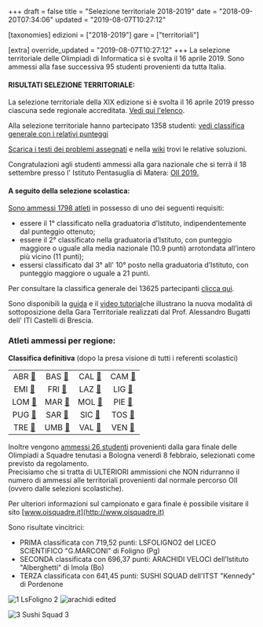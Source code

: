 +++
draft = false
title = "Selezione territoriale 2018-2019"
date = "2018-09-20T07:34:06"
updated = "2019-08-07T10:27:12"

[taxonomies]
edizioni = ["2018-2019"]
gare = ["territoriali"]

[extra]
override_updated = "2019-08-07T10:27:12"
+++
La selezione territoriale delle Olimpiadi di Informatica si è svolta il 16 aprile 2019. Sono ammessi alla fase successiva 95 studenti provenienti da tutta Italia.

<!-- more -->

#### **RISULTATI SELEZIONE TERRITORIALE:**

La selezione territoriale della XIX edizione si è svolta il 16 aprile 2019 presso ciascuna sede regionale accreditata. [Vedi qui l'elenco](@/pagine/organizzazione.md).

Alla selezione territoriale hanno partecipato 1358 studenti: [vedi classifica generale con i relativi punteggi](/oldsite/154/classifica-generale-selezione-territoriale-2019.xlsx)

[Scarica i testi dei problemi assegnati](/oldsite/154/Testi_selezione_territoriale_16_aprile_2019.pdf) e nella [wiki](https://wiki.olinfo.it/it/2019/territoriali) trovi le relative soluzioni. 

Congratulazioni agli studenti ammessi alla gara nazionale che si terrà il 18 settembre presso l' Istituto Pentasuglia di Matera: [OII 2019.](@/olimpiadi-italiane-2019.md)

#### **A seguito della selezione scolastica:**

[Sono ammessi 1798 atleti](/oldsite/154/1798ammessi_gara_regionale_16aprile.xlsx) in possesso di uno dei seguenti requisiti:

- essere il 1° classificato nella graduatoria d’Istituto, indipendentemente dal punteggio ottenuto;
- essere il 2° classificato nella graduatoria d’Istituto, con punteggio maggiore o uguale alla media nazionale (10.9 punti) arrotondata all’intero più vicino (11 punti);
- essersi classificato dal 3° all' 10° posto nella graduatoria d’Istituto, con punteggio maggiore o uguale a 21 punti.

Per consultare la classifica generale dei 13625 partecipanti [clicca qui](/oldsite/154/classifica-generale-scolastica-2018-definitiva.xlsx).

Sono disponibili la [guida](http://www.imparando.net/sito/olimpiadi_di_informatica.htm) e il [video tutorial](https://www.youtube.com/watch?v=2JbEsQCmkbk)che illustrano la nuova modalità di sottoposizione della Gara Territoriale realizzati dal Prof. Alessandro Bugatti dell' ITI Castelli di Brescia.

### Atleti ammessi per regione:

**Classifica definitiva** (dopo la presa visione di tutti i referenti scolastici)

|||||
| :--------------------------------------: | :------------------------------------: | :-------------------------------------: | :----------------------------------: |
|  ABR [🔗](/oldsite/154/abruzzo2019.pdf)  | BAS [🔗](/oldsite/154/basilicata2019.pdf) |  CAL [🔗](/oldsite/154/calabria2019.pdf)   | CAM [🔗](/oldsite/154/campania2019.pdf) |
|  EMI [🔗](/oldsite/154/emilia2019.pdf)   |   FRI [🔗](/oldsite/154/friuli2019.pdf)   |    LAZ [🔗](/oldsite/154/lazio2019.pdf)    | LIG [🔗](/oldsite/154/liguria2019.pdf)  |
| LOM [🔗](/oldsite/154/lombardia2019.pdf) |   MAR [🔗](/oldsite/154/marche2019.pdf)   |   MOL [🔗](/oldsite/154/molise2019.pdf)    | PIE [🔗](/oldsite/154/piemonte2019.pdf) |
|  PUG [🔗](/oldsite/154/puglia2019.pdf)   |  SAR [🔗](/oldsite/154/sardegna2019.pdf)  |   SIC [🔗](/oldsite/154/sicilia2019.pdf)   | TOS [🔗](/oldsite/154/toscana2019.pdf)  |
| TRE [🔗](/oldsite/154/trentino2019.pdf)  |   UMB [🔗](/oldsite/154/umbria2019.pdf)   | VAL [🔗](/oldsite/154/valle-aosta2019.pdf) |  VEN [🔗](/oldsite/154/veneto2019.pdf)  |

Inoltre vengono [ammessi 26 studenti](/oldsite/154/Olimpiadi_a_squadre_26_-_sito.xlsx) provenienti dalla gara finale delle Olimpiadi a Squadre tenutasi a Bologna venerdì 8 febbraio, selezionati come previsto da regolamento. <br/>Precisiamo che si tratta di ULTERIORI ammissioni che NON ridurranno il numero di ammessi alle territoriali provenienti dal normale percorso OII (ovvero dalle selezioni scolastiche).

Per ulteriori informazioni sul campionato e gara finale è possibile visitare il sito [www.oisquadre.it](http://www.oisquadre.it)

Sono risultate vincitrici:

- PRIMA classificata con 719,52 punti: LSFOLIGNO2 del LICEO SCIENTIFICO "G.MARCONI" di Foligno (Pg)
- SECONDA classificata con 696,37 punti: ARACHIDI VELOCI dell’Istituto "Alberghetti" di Imola (Bo)
- TERZA classificata con 641,45 punti: SUSHI SQUAD dell'ITST "Kennedy" di Pordenone

![1 LsFoligno 2](/images/uploads/1_LsFoligno_2.png)
![arachidi edited](/images/uploads/arachidi_edited.png)

![3 Sushi Squad 3](/images/uploads/3_Sushi_Squad_3.png)
